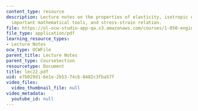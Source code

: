 ```yaml
---
content_type: resource
description: Lecture notes on the properties of elasticity, isotropic elasticity,
  important mathematical tools, and stress-strain relation.
file: https://ol-ocw-studio-app-qa.s3.amazonaws.com/courses/1-050-engineering-mechanics-i-fall-2007/e7b029d16e1e2b5374cb8482c3fba57f_lec22.pdf
file_type: application/pdf
learning_resource_types:
- Lecture Notes
ocw_type: OCWFile
parent_title: Lecture Notes
parent_type: CourseSection
resourcetype: Document
title: lec22.pdf
uid: e7b029d1-6e1e-2b53-74cb-8482c3fba57f
video_files:
  video_thumbnail_file: null
video_metadata:
  youtube_id: null
---
```

